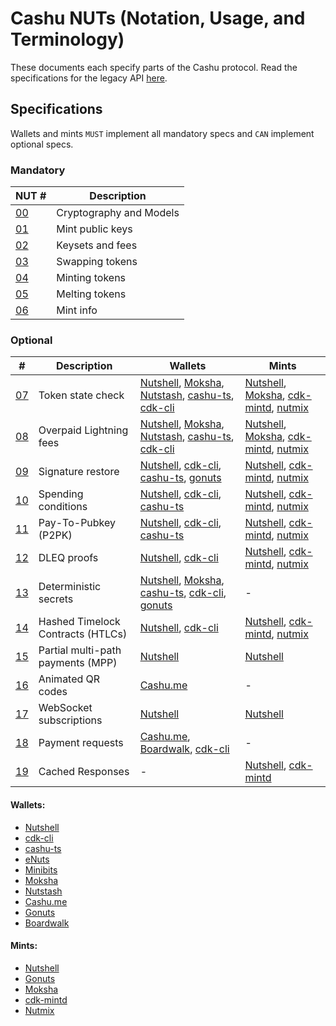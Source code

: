 # Cashu NUTs (Notation, Usage, and Terminology)

These documents each specify parts of the Cashu protocol. Read the specifications for the legacy API [here](https://github.com/cashubtc/nuts/tree/74f26b81b6617db710fa1081eebc0c7203711213).

## Specifications

Wallets and mints `MUST` implement all mandatory specs and `CAN` implement optional specs.

### Mandatory

| NUT #    | Description             |
| -------- | ----------------------- |
| [00][00] | Cryptography and Models |
| [01][01] | Mint public keys        |
| [02][02] | Keysets and fees        |
| [03][03] | Swapping tokens         |
| [04][04] | Minting tokens          |
| [05][05] | Melting tokens          |
| [06][06] | Mint info               |

### Optional

| #        | Description                       | Wallets                                                                     | Mints                                                   |
| -------- | --------------------------------- | --------------------------------------------------------------------------- | ------------------------------------------------------- |
| [07][07] | Token state check                 | [Nutshell][py], [Moksha][moksha], [Nutstash][ns], [cashu-ts][ts], [cdk-cli] | [Nutshell][py], [Moksha][moksha], [cdk-mintd], [nutmix] |
| [08][08] | Overpaid Lightning fees           | [Nutshell][py], [Moksha][moksha], [Nutstash][ns], [cashu-ts][ts], [cdk-cli] | [Nutshell][py], [Moksha][moksha], [cdk-mintd], [nutmix] |
| [09][09] | Signature restore                 | [Nutshell][py], [cdk-cli], [cashu-ts][ts], [gonuts]                         | [Nutshell][py], [cdk-mintd], [nutmix]                   |
| [10][10] | Spending conditions               | [Nutshell][py], [cdk-cli], [cashu-ts][ts]                                   | [Nutshell][py], [cdk-mintd], [nutmix]                   |
| [11][11] | Pay-To-Pubkey (P2PK)              | [Nutshell][py], [cdk-cli], [cashu-ts][ts]                                   | [Nutshell][py], [cdk-mintd], [nutmix]                   |
| [12][12] | DLEQ proofs                       | [Nutshell][py], [cdk-cli]                                                   | [Nutshell][py], [cdk-mintd], [nutmix]                   |
| [13][13] | Deterministic secrets             | [Nutshell][py], [Moksha][moksha], [cashu-ts][ts], [cdk-cli], [gonuts]       | -                                                       |
| [14][14] | Hashed Timelock Contracts (HTLCs) | [Nutshell][py], [cdk-cli]                                                   | [Nutshell][py], [cdk-mintd], [nutmix]                   |
| [15][15] | Partial multi-path payments (MPP) | [Nutshell][py]                                                              | [Nutshell][py]                                          |
| [16][16] | Animated QR codes                 | [Cashu.me][cashume]                                                         | -                                                       |
| [17][17] | WebSocket subscriptions           | [Nutshell][py]                                                              | [Nutshell][py]                                          |
| [18][18] | Payment requests                  | [Cashu.me][cashume], [Boardwalk][bwc], [cdk-cli]                            | -                                                       |
| [19][19] | Cached Responses                  | -                                                                           | [Nutshell][py], [cdk-mintd]                             |

#### Wallets:

- [Nutshell][py]
- [cdk-cli][cdk-cli]
- [cashu-ts][ts]
- [eNuts][enuts]
- [Minibits][minibits]
- [Moksha][moksha]
- [Nutstash][ns]
- [Cashu.me][cashume]
- [Gonuts][gonuts]
- [Boardwalk][bwc]

#### Mints:

- [Nutshell][py]
- [Gonuts][gonuts]
- [Moksha][moksha]
- [cdk-mintd][cdk-mintd]
- [Nutmix][nutmix]

[py]: https://github.com/cashubtc/nutshell
[lnbits]: https://github.com/lnbits/cashu
[cashume]: https://cashu.me
[ns]: https://nutstash.app/
[ts]: https://github.com/cashubtc/cashu-ts
[enuts]: https://github.com/cashubtc/eNuts
[minibits]: https://github.com/minibits-cash/minibits_wallet
[moksha]: https://github.com/ngutech21/moksha
[cdk]: https://github.com/cashubtc/cdk
[cdk-cli]: https://github.com/cashubtc/cdk/tree/main/crates/cdk-cli
[cdk-mintd]: https://github.com/cashubtc/cdk/tree/main/crates/cdk-mintd
[gonuts]: https://github.com/elnosh/gonuts
[nutmix]: https://github.com/lescuer97/nutmix
[bwc]: https://github.com/MakePrisms/boardwalkcash
[00]: 00.md
[01]: 01.md
[02]: 02.md
[03]: 03.md
[04]: 04.md
[05]: 05.md
[06]: 06.md
[07]: 07.md
[08]: 08.md
[09]: 09.md
[10]: 10.md
[11]: 11.md
[12]: 12.md
[13]: 13.md
[14]: 14.md
[15]: 15.md
[16]: 16.md
[17]: 17.md
[18]: 18.md
[19]: 19.md
